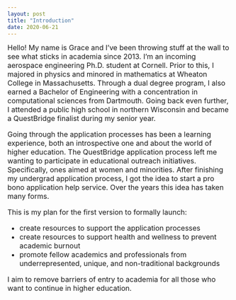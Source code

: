 ```yaml
---
layout: post
title: "Introduction"
date: 2020-06-21
---
```


<font size="3">
Hello! My name is Grace and I’ve been throwing stuff at the wall to see what sticks in academia since 2013. I’m an incoming aerospace engineering Ph.D. student at Cornell. Prior to this, I majored in physics and minored in mathematics at Wheaton College in Massachusetts. Through a dual degree program, I also earned a Bachelor of Engineering with a concentration in computational sciences from Dartmouth. Going back even further, I attended a public high school in northern Wisconsin and became a QuestBridge finalist during my senior year.

Going through the application processes has been a learning experience, both an introspective one and about the world of higher education. The QuestBridge application process left me wanting to participate in educational outreach initiatives. Specifically, ones aimed at women and minorities. After finishing my undergrad application process, I got the idea to start a pro bono application help service. Over the years this idea has taken many forms.

This is my plan for the first version to formally launch:
<ul>
<li>create resources to support the application processes</li>
<li>create resources to support health and wellness to prevent academic burnout</li>
<li>promote fellow academics and professionals from underrepresented, unique, and non-traditional backgrounds</li>
</ul>
I aim to remove barriers of entry to academia for all those who want to continue in higher education.</font>

